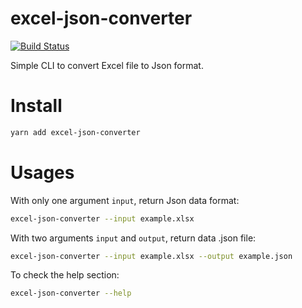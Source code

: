 # excel-json-converter

[![Build Status](https://travis-ci.org/6LpUkQSgQm/excel-json-converter.svg?branch=main)](https://travis-ci.org/6LpUkQSgQm/excel-json-converter)

Simple CLI to convert Excel file to Json format.

# Install

```bash
yarn add excel-json-converter
```

# Usages

With only one argument `input`, return Json data format:

```bash
excel-json-converter --input example.xlsx
```

With two arguments `input` and `output`, return data .json file:

```bash
excel-json-converter --input example.xlsx --output example.json
```

To check the help section:

```bash
excel-json-converter --help
```
